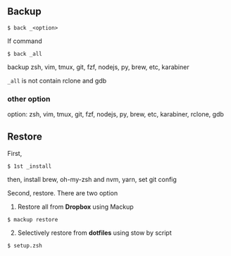 ## Backup

```
$ back _<option>
```
If command 
```
$ back _all
```
backup zsh, vim, tmux, git, fzf, nodejs, py, brew, etc, karabiner

`_all` is not contain rclone and gdb

### other option

option: zsh, vim, tmux, git, fzf, nodejs, py, brew, etc, karabiner, rclone, gdb

## Restore

First,  

  ```
  $ 1st _install  
  ```
then, install brew, oh-my-zsh and nvm, yarn, 
      set git config

Second, restore. There are two option

1) Restore all from **Dropbox** using Mackup

  ```
  $ mackup restore
  ```  
2) Selectively restore from **dotfiles** using stow by script

  ```
  $ setup.zsh
  ```

